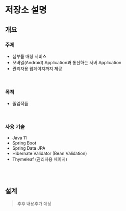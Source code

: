 # 저장소 설명
## 개요
### 주제
- 심부름 매칭 서비스
- 모바일(Android) Application과 통신하는 서버 Application
- 관리자용 웹페이지까지 제공

<br/>

### 목적
- 졸업작품

<br/>

### 사용 기술
- Java 11
- Spring Boot
- Spring Data JPA
- Hibernate Validator (Bean Validation)
- Thymeleaf (관리자용 페이지)

<br/><br/>

## 설계
> 추후 내용추가 예정